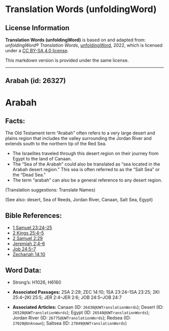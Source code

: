 # Translation Words (unfoldingWord)

## License Information

**Translation Words (unfoldingWord)** is based on and adapted from: _unfoldingWord® Translation Words_, [unfoldingWord](https://unfoldingword.org/utw), 2022, which is licensed under a [CC BY-SA 4.0 license](https://creativecommons.org/licenses/by-sa/4.0/legalcode.en).

This markdown version is provided under the same license.



--------------------------------

## Arabah (id: 26327)

Arabah
======

Facts:
------

The Old Testament term “Arabah” often refers to a very large desert and plains region that includes the valley surrounding the Jordan River and extends south to the northern tip of the Red Sea.

* The Israelites traveled through this desert region on their journey from Egypt to the land of Canaan.
* The “Sea of the Arabah” could also be translated as “sea located in the Arabah desert region.” This sea is often referred to as the “Salt Sea” or the “Dead Sea.”
* The term “arabah” can also be a general reference to any desert region.

(Translation suggestions: Translate Names)

(See also: desert, Sea of Reeds, Jordan River, Canaan, Salt Sea, Egypt)

Bible References:
-----------------

* [1 Samuel 23:24–25](https://ref.ly/1Sam23:24-1Sam23:25)
* [2 Kings 25:4–5](https://ref.ly/2Kgs25:4-2Kgs25:5)
* [2 Samuel 2:29](https://ref.ly/2Sam2:29)
* [Jeremiah 2:4–6](https://ref.ly/Jer2:4-Jer2:6)
* [Job 24:5–7](https://ref.ly/Job24:5-Job24:7)
* [Zechariah 14:10](https://ref.ly/Zech14:10)

Word Data:
----------

* Strong’s: H1026, H6160

* **Associated Passages:** 2SA 2:29; ZEC 14:10; 1SA 23:24–1SA 23:25; 2KI 25:4–2KI 25:5; JER 2:4–JER 2:6; JOB 24:5–JOB 24:7
* **Associated Articles:** Canaan (ID: `26430@UWTranslationWords`); Desert (ID: `26520@UWTranslationWords`); Egypt (ID: `26548@UWTranslationWords`); Jordan River (ID: `26775@UWTranslationWords`); Redsea (ID: `27020@Unknown`); Saltsea (ID: `27049@UWTranslationWords`)

